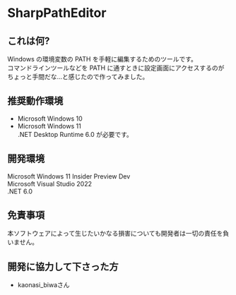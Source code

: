 # SharpPathEditor
## これは何?
Windows の環境変数の PATH を手軽に編集するためのツールです。<br>
コマンドラインツールなどを PATH に通すときに設定画面にアクセスするのがちょっと手間だな…と感じたので作ってみました。
## 推奨動作環境
- Microsoft Windows 10
- Microsoft Windows 11<br>
.NET Desktop Runtime 6.0 が必要です。
## 開発環境
Microsoft Windows 11 Insider Preview Dev<br>
Microsoft Visual Studio 2022<br>
.NET 6.0
## 免責事項
本ソフトウェアによって生じたいかなる損害についても開発者は一切の責任を負いません。
## 開発に協力して下さった方
- kaonasi_biwaさん
